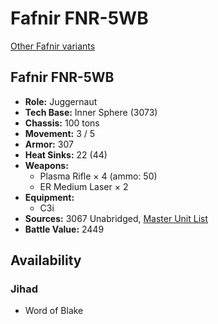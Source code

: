 # Fafnir FNR-5WB

[Other Fafnir variants](../fafnir.md)

## Fafnir FNR-5WB
- **Role:** Juggernaut
- **Tech Base:** Inner Sphere (3073)
- **Chassis:** 100 tons
- **Movement:** 3 / 5
- **Armor:** 307
- **Heat Sinks:** 22 (44)
- **Weapons:**
  - Plasma Rifle × 4 (ammo: 50)
  - ER Medium Laser × 2
- **Equipment:**
  - C3i
- **Sources:** 3067 Unabridged, [Master Unit List](http://masterunitlist.info/Unit/Details/5719/fafnir-fnr-5wb)
- **Battle Value:** 2449

## Availability

### Jihad
- Word of Blake

